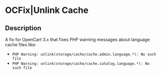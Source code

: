 #   OCFix|Unlink Cache

## Description
A fix for OpenCart 3.x that fixes PHP warning messages about language cache files like:
- `PHP Warning: unlink(storage/cache/cache.admin.language.*): No such file`
- `PHP Warning: unlink(storage/cache/cache.catalog.language.*): No such file`

